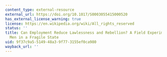 ```yaml
---
content_type: external-resource
external_url: https://doi.org/10.1017/S0003055415000520
has_external_license_warning: true
license: https://en.wikipedia.org/wiki/All_rights_reserved
status: ''
title: Can Employment Reduce Lawlessness and Rebellion? A Field Experiment with High-Risk
  Men in a Fragile State
uid: 9f37c9a5-5149-48a3-9f77-3155ef0ca980
wayback_url: ''
---
```

